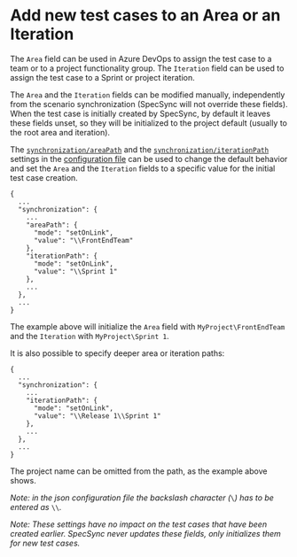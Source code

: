 # Add new test cases to an Area or an Iteration

The `Area` field can be used in Azure DevOps to assign the test case to a team or to a project functionality group. The `Iteration` field can be used to assign the test case to a Sprint or project iteration.

The `Area` and the `Iteration` fields can be modified manually, independently from the scenario synchronization \(SpecSync will not override these fields\). When the test case is initially created by SpecSync, by default it leaves these fields unset, so they will be initialized to the project default \(usually to the root area and iteration\).

The [`synchronization/areaPath`](../configuration/configuration-synchronization/configuration-synchronization-areapath.md) and the [`synchronization/iterationPath`](../configuration/configuration-synchronization/configuration-synchronization-iterationpath.md) settings in the [configuration file](../configuration/) can be used to change the default behavior and set the `Area` and the `Iteration` fields to a specific value for the initial test case creation.

```text
{
  ...
  "synchronization": {
    ...
    "areaPath": {
      "mode": "setOnLink",
      "value": "\\FrontEndTeam"
    },
    "iterationPath": {
      "mode": "setOnLink",
      "value": "\\Sprint 1"
    },
    ...
  },
  ...
}
```

The example above will initialize the `Area` field with `MyProject\FrontEndTeam` and the `Iteration` with `MyProject\Sprint 1`.

It is also possible to specify deeper area or iteration paths:

```text
{
  ...
  "synchronization": {
    ...
    "iterationPath": {
      "mode": "setOnLink",
      "value": "\\Release 1\\Sprint 1"
    },
    ...
  },
  ...
}
```

The project name can be omitted from the path, as the example above shows.

_Note: in the json configuration file the backslash character \(_`\`_\) has to be entered as_ `\\`_._

_Note: These settings have no impact on the test cases that have been created earlier. SpecSync never updates these fields, only initializes them for new test cases._

